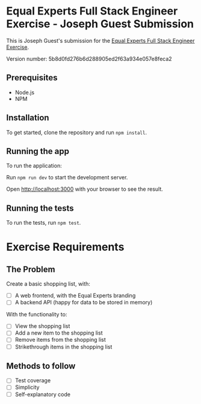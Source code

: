 # Equal Experts Full Stack Engineer Exercise - Joseph Guest Submission

This is Joseph Guest's submission for the [Equal Experts Full Stack Engineer Exercise](https://equalexperts.github.io/ee-tech-interviews-uk/grocery-list-problem.html).

Version number: 5b8d0fd276b6d288905ed2f63a934e057e8feca2

## Prerequisites

- Node.js
- NPM

## Installation

To get started, clone the repository and run `npm install`.

## Running the app

To run the application:

Run `npm run dev` to start the development server.

Open [http://localhost:3000](http://localhost:3000) with your browser to see the result.

## Running the tests

To run the tests, run `npm test`.

# Exercise Requirements

## The Problem

Create a basic shopping list, with:

- [ ] A web frontend, with the Equal Experts branding
- [ ] A backend API (happy for data to be stored in memory)

With the functionality to:

- [ ] View the shopping list
- [ ] Add a new item to the shopping list
- [ ] Remove items from the shopping list
- [ ] Strikethrough items in the shopping list

## Methods to follow

- [ ] Test coverage
- [ ] Simplicity
- [ ] Self-explanatory code
